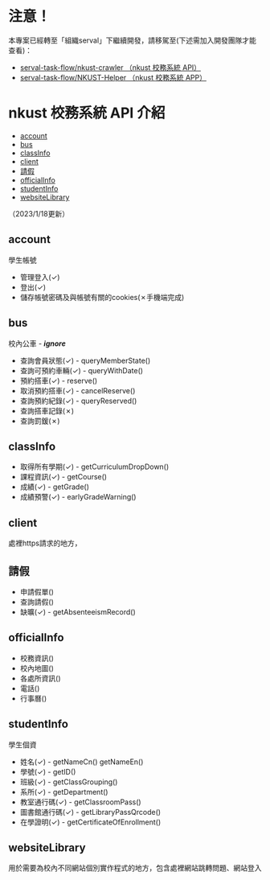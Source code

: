 # 注意！
本專案已經轉至「組織serval」下繼續開發，請移駕至(下述需加入開發團隊才能查看)：
 - [serval-task-flow/nkust-crawler （nkust 校務系統 API）](https://github.com/serval-task-flow/nkust_crawler)
 - [serval-task-flow/NKUST-Helper （nkust 校務系統 APP）](https://github.com/serval-task-flow/NKUST-Helper)

# nkust 校務系統 API 介紹 
 * [account](#account)
 * [bus](#bus)
 * [classInfo](#classinfo)
 * [client](#client)
 * [請假](#)
 * [officialInfo](#officialinfo)
 * [studentInfo](#studentinfo)
 * [websiteLibrary](#websitelibrary)

（2023/1/18更新）

## account
學生帳號
- 管理登入(✓)
- 登出(✓)
- 儲存帳號密碼及與帳號有關的cookies(✗手機端完成)

## bus
校內公車 - _**ignore**_
- 查詢會員狀態(✓) - queryMemberState()
- 查詢可預約車輛(✓) - queryWithDate()
- 預約搭車(✓) - reserve()
- 取消預約搭車(✓) - cancelReserve()
- 查詢預約紀錄(✓) - queryReserved()
- 查詢搭車記錄(✗)
- 查詢罰鍰(✗)

## classInfo

- 取得所有學期(✓) - getCurriculumDropDown()
- 課程資訊(✓) - getCourse()
- 成績(✓) - getGrade()
- 成績預警(✓) - earlyGradeWarning()

## client

處裡https請求的地方，

## 請假
- 申請假單()
- 查詢請假()
- 缺曠(✓) - getAbsenteeismRecord()

## officialInfo
- 校務資訊()
- 校內地圖()
- 各處所資訊()
- 電話()
- 行事曆()

## studentInfo
學生個資
- 姓名(✓) - getNameCn() getNameEn()
- 學號(✓) - getID()
- 班級(✓) - getClassGrouping()
- 系所(✓) - getDepartment()
- 教室通行碼(✓) - getClassroomPass()
- 圖書館通行碼(✓) - getLibraryPassQrcode()
- 在學證明(✓) - getCertificateOfEnrollment()

## websiteLibrary
用於需要為校內不同網站個別實作程式的地方，包含處裡網站跳轉問題、網站登入

